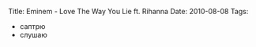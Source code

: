 Title: Eminem - Love The Way You Lie ft. Rihanna
Date: 2010-08-08
Tags: 
  - саптрю
  - слушаю

<div class="text"><p><object width="640" height="385"><param name="movie" value="http://www.youtube.com/v/uelHwf8o7_U&amp;hl=en_US&amp;fs=1"></param><param name="allowFullScreen" value="true"></param><param name="allowscriptaccess" value="always"></param><embed src="http://www.youtube.com/v/uelHwf8o7_U&amp;hl=en_US&amp;fs=1" type="application/x-shockwave-flash" allowscriptaccess="always" allowfullscreen="true" width="640" height="385"></embed></object></p></div>